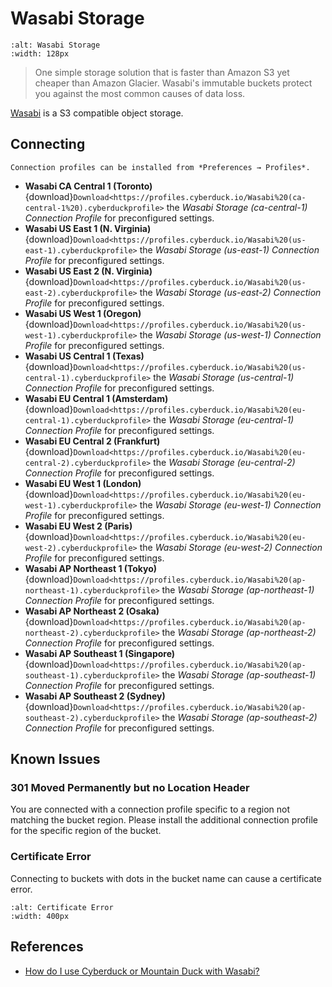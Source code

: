 Wasabi Storage
====

```{image} https://cdn.cyberduck.io/img/providers/wasabi.png
:alt: Wasabi Storage
:width: 128px
```

> One simple storage solution that is faster than Amazon S3 yet cheaper than Amazon Glacier. Wasabi's immutable buckets protect you against the most common causes of data loss.

[Wasabi](https://wasabi.com/) is a S3 compatible object storage.

## Connecting

```{note}
Connection profiles can be installed from *Preferences → Profiles*.
```

- **Wasabi CA Central 1 (Toronto)** {download}`Download<https://profiles.cyberduck.io/Wasabi%20(ca-central-1%20).cyberduckprofile>` the *Wasabi Storage (ca-central-1) Connection Profile* for preconfigured settings.
- **Wasabi US East 1 (N. Virginia)** {download}`Download<https://profiles.cyberduck.io/Wasabi%20(us-east-1).cyberduckprofile>` the *Wasabi Storage (us-east-1) Connection Profile* for preconfigured settings.
- **Wasabi US East 2 (N. Virginia)** {download}`Download<https://profiles.cyberduck.io/Wasabi%20(us-east-2).cyberduckprofile>` the *Wasabi Storage (us-east-2) Connection Profile* for preconfigured settings.
- **Wasabi US West 1 (Oregon)** {download}`Download<https://profiles.cyberduck.io/Wasabi%20(us-west-1).cyberduckprofile>` the *Wasabi Storage (us-west-1) Connection Profile* for preconfigured settings.
- **Wasabi US Central 1 (Texas)** {download}`Download<https://profiles.cyberduck.io/Wasabi%20(us-central-1).cyberduckprofile>` the *Wasabi Storage (us-central-1) Connection Profile* for preconfigured settings.
- **Wasabi EU Central 1 (Amsterdam)** {download}`Download<https://profiles.cyberduck.io/Wasabi%20(eu-central-1).cyberduckprofile>` the *Wasabi Storage (eu-central-1) Connection Profile* for preconfigured settings.
- **Wasabi EU Central 2 (Frankfurt)** {download}`Download<https://profiles.cyberduck.io/Wasabi%20(eu-central-2).cyberduckprofile>` the *Wasabi Storage (eu-central-2) Connection Profile* for preconfigured settings.
- **Wasabi EU West 1 (London)** {download}`Download<https://profiles.cyberduck.io/Wasabi%20(eu-west-1).cyberduckprofile>` the *Wasabi Storage (eu-west-1) Connection Profile* for preconfigured settings.
- **Wasabi EU West 2 (Paris)** {download}`Download<https://profiles.cyberduck.io/Wasabi%20(eu-west-2).cyberduckprofile>` the *Wasabi Storage (eu-west-2) Connection Profile* for preconfigured settings.
- **Wasabi AP Northeast 1 (Tokyo)** {download}`Download<https://profiles.cyberduck.io/Wasabi%20(ap-northeast-1).cyberduckprofile>` the *Wasabi Storage (ap-northeast-1) Connection Profile* for preconfigured settings.
- **Wasabi AP Northeast 2 (Osaka)** {download}`Download<https://profiles.cyberduck.io/Wasabi%20(ap-northeast-2).cyberduckprofile>` the *Wasabi Storage (ap-northeast-2) Connection Profile* for preconfigured settings.
- **Wasabi AP Southeast 1 (Singapore)** {download}`Download<https://profiles.cyberduck.io/Wasabi%20(ap-southeast-1).cyberduckprofile>` the *Wasabi Storage (ap-southeast-1) Connection Profile* for preconfigured settings.
- **Wasabi AP Southeast 2 (Sydney)** {download}`Download<https://profiles.cyberduck.io/Wasabi%20(ap-southeast-2).cyberduckprofile>` the *Wasabi Storage (ap-southeast-2) Connection Profile* for preconfigured settings.

## Known Issues

### 301 Moved Permanently but no Location Header

You are connected with a connection profile specific to a region not matching the bucket region. Please install the additional connection profile for the specific region of the bucket.

### Certificate Error

Connecting to buckets with dots in the bucket name can cause a certificate error. 

```{image} _images/Wasabi_Certificate_Error.png
:alt: Certificate Error
:width: 400px
```

## References

- [How do I use Cyberduck or Mountain Duck with Wasabi?](https://wasabi-support.zendesk.com/hc/en-us/articles/115001671012-How-do-I-use-Cyberduck-or-Mountain-Duck-with-Wasabi-)